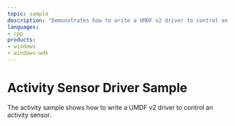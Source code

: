 ```yaml
---
topic: sample
description: "Demonstrates how to write a UMDF v2 driver to control an activity sensor."
languages:
- cpp
products:
- windows
- windows-wdk
---
```



<!---
    name: Activity Sensor Driver Sample
    platform: UMDF2
    language: cpp
    category: Sensors
    description: Demonstrates how to write a UMDF v2 driver to control an activity sensor.
    samplefwlink: http://go.microsoft.com/fwlink/p/?LinkId=617956
--->

# Activity Sensor Driver Sample

The activity sample shows how to write a UMDF v2 driver to control an activity sensor.
